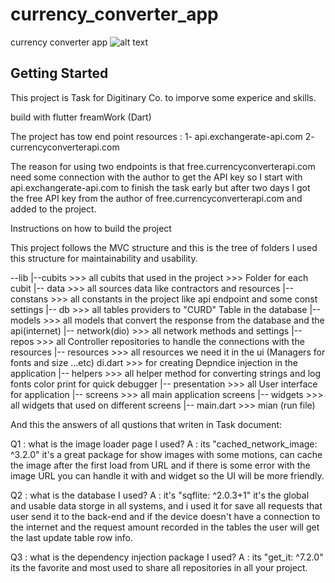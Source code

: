 # currency_converter_app

currency converter app
![alt text](https://pixelhome-my.sharepoint.com/:i:/g/personal/ahmad-izzeddin_onedrivejo_com/EdL6bFjgQWhDkMRjW1LNB9cBA187hN88lVEUO4MhaBim4g?e=BRYLys)

## Getting Started

This project is Task for Digitinary Co. to imporve some experice and skills.

build with flutter freamWork (Dart)

The project has tow end point resources :
1- api.exchangerate-api.com
2- currencyconverterapi.com

The reason for using two endpoints is that free.currencyconverterapi.com need some connection with the author to get the API key so I start with
api.exchangerate-api.com to finish the task early but after two days I got the free API key from the author of free.currencyconverterapi.com
and added to the project.

Instructions on how to build the project

This project follows the MVC structure and this is the tree of folders I used this structure for maintainability and usability.

--lib
    |--cubits >>>  all cubits that used in the project
        >>> Folder for each cubit
    |-- data
        >>> all sources data like contractors and resources
      |-- constans
            >>> all constants in the project like api endpoint and some const settings
      |-- db
            >>> all tables providers to "CURD" Table in the database
      |-- models
            >>> all models that convert the response from the database and the api(internet)
      |-- network(dio)
            >>> all network methods and settings
      |-- repos
            >>> all Controller repositories to handle the connections with the resources
      |-- resources
            >>> all resources we need it in the ui (Managers for fonts and size ...etc)
       di.dart
        >>> for creating Depndice injection in the application
    |-- helpers
        >>> all helper method for converting strings and log fonts color print for quick debugger
    |-- presentation
        >>> all User interface for application
      |-- screens
            >>> all main application screens
      |-- widgets
            >>> all widgets that used on different screens
    |-- main.dart
        >>> mian (run file)

And this the answers of all qustions that writen in Task document:

Q1 : what is the image loader page I used?
A : its "cached_network_image: ^3.2.0" it's a great package for show images with some motions, can cache the image after the first load from URL and if there is some error with the image URL you can handle it with and widget so the UI will be more friendly.

Q2 : what is the database I used?
A : it's "sqflite: ^2.0.3+1" it's the global and usable data storge in all systems, and i used it for save all requests that user send it to the back-end
and if the device doesn't have a connection to the internet and the request amount recorded in the tables the user will get the last update table row info.

Q3 : what is the dependency injection package I used?
A : its "get_it: ^7.2.0" its the favorite and most used to share all repositories in all your project.
